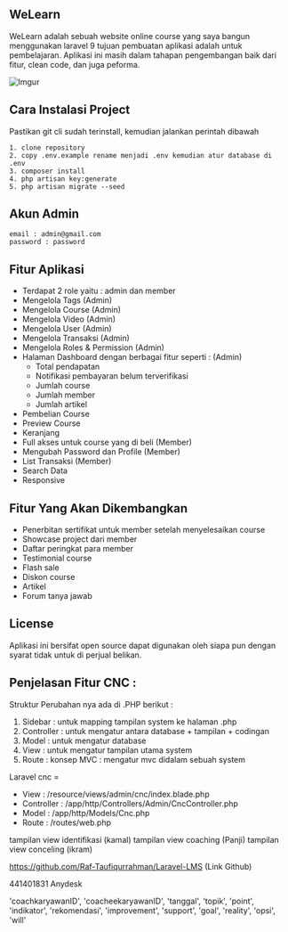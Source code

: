 ## WeLearn
WeLearn adalah sebuah website online course yang saya bangun menggunakan laravel 9 tujuan pembuatan aplikasi adalah untuk pembelajaran. 
Aplikasi ini masih dalam tahapan pengembangan baik dari fitur, clean code, dan juga peforma.

![Imgur](https://imgur.com/J3zJXFw.png)

## Cara Instalasi Project

Pastikan git cli sudah terinstall, kemudian jalankan perintah dibawah
```
1. clone repository
2. copy .env.example rename menjadi .env kemudian atur database di .env
3. composer install
4. php artisan key:generate
5. php artisan migrate --seed
```

## Akun Admin
```
email : admin@gmail.com
password : password
```

## Fitur Aplikasi 
- Terdapat 2 role yaitu : admin dan member
- Mengelola Tags (Admin)
- Mengelola Course (Admin)
- Mengelola Video (Admin)
- Mengelola User (Admin)
- Mengelola Transaksi (Admin)
- Mengelola Roles & Permission (Admin)
- Halaman Dashboard dengan berbagai fitur seperti : (Admin) 
   - Total pendapatan 
   - Notifikasi pembayaran belum terverifikasi
   - Jumlah course
   - Jumlah member
   - Jumlah artikel
- Pembelian Course
- Preview Course
- Keranjang
- Full akses untuk course yang di beli (Member)
- Mengubah Password dan Profile (Member)
- List Transaksi (Member)
- Search Data
- Responsive

## Fitur Yang Akan Dikembangkan
- Penerbitan sertifikat untuk member setelah menyelesaikan course
- Showcase project dari member
- Daftar peringkat para member
- Testimonial course
- Flash sale
- Diskon course
- Artikel
- Forum tanya jawab

## License
Aplikasi ini bersifat open source dapat digunakan oleh siapa pun dengan syarat tidak untuk di perjual belikan.



## Penjelasan Fitur CNC :
Struktur Perubahan nya ada di .PHP berikut :
1. Sidebar : untuk mapping tampilan system ke halaman .php
2. Controller : untuk mengatur antara database + tampilan + codingan
3. Model : untuk mengatur database
4. View : untuk mengatur tampilan utama system
5. Route : konsep MVC : mengatur mvc didalam sebuah system

Laravel cnc =
- View         : /resource/views/admin/cnc/index.blade.php
- Controller   : /app/http/Controllers/Admin/CncController.php
- Model        : /app/http/Models/Cnc.php
- Route        : /routes/web.php

tampilan view identifikasi (kamal)
tampilan view coaching (Panji)
tampilan view conceling (ikram)



https://github.com/Raf-Taufiqurrahman/Laravel-LMS (Link Github)

441401831 Anydesk

 'coachkaryawanID',
        'coacheekaryawanID',
        'tanggal',
        'topik',
        'point',
        'indikator',
        'rekomendasi',
        'improvement',
        'support',
        'goal',
        'reality',
        'opsi',
        'will'